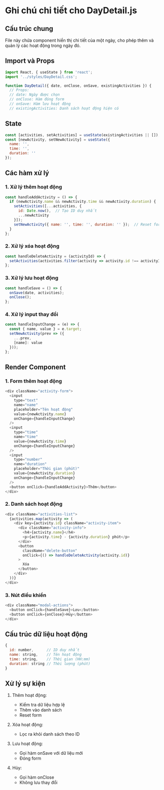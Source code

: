 # Ghi chú chi tiết cho DayDetail.js

## Cấu trúc chung
File này chứa component hiển thị chi tiết của một ngày, cho phép thêm và quản lý các hoạt động trong ngày đó.

## Import và Props
```javascript
import React, { useState } from 'react';
import '../styles/DayDetail.css';

function DayDetail({ date, onClose, onSave, existingActivities }) {
  // Props:
  // date: Ngày được chọn
  // onClose: Hàm đóng form
  // onSave: Hàm lưu hoạt động
  // existingActivities: Danh sách hoạt động hiện có
```

## State
```javascript
const [activities, setActivities] = useState(existingActivities || []);
const [newActivity, setNewActivity] = useState({
  name: '',
  time: '',
  duration: ''
});
```

## Các hàm xử lý

### 1. Xử lý thêm hoạt động
```javascript
const handleAddActivity = () => {
  if (newActivity.name && newActivity.time && newActivity.duration) {
    setActivities([...activities, {
      id: Date.now(),  // Tạo ID duy nhất
      ...newActivity
    }]);
    setNewActivity({ name: '', time: '', duration: '' });  // Reset form
  }
};
```

### 2. Xử lý xóa hoạt động
```javascript
const handleDeleteActivity = (activityId) => {
  setActivities(activities.filter(activity => activity.id !== activityId));
};
```

### 3. Xử lý lưu hoạt động
```javascript
const handleSave = () => {
  onSave(date, activities);
  onClose();
};
```

### 4. Xử lý input thay đổi
```javascript
const handleInputChange = (e) => {
  const { name, value } = e.target;
  setNewActivity(prev => ({
    ...prev,
    [name]: value
  }));
};
```

## Render Component

### 1. Form thêm hoạt động
```javascript
<div className="activity-form">
  <input
    type="text"
    name="name"
    placeholder="Tên hoạt động"
    value={newActivity.name}
    onChange={handleInputChange}
  />
  <input
    type="time"
    name="time"
    value={newActivity.time}
    onChange={handleInputChange}
  />
  <input
    type="number"
    name="duration"
    placeholder="Thời gian (phút)"
    value={newActivity.duration}
    onChange={handleInputChange}
  />
  <button onClick={handleAddActivity}>Thêm</button>
</div>
```

### 2. Danh sách hoạt động
```javascript
<div className="activities-list">
  {activities.map(activity => (
    <div key={activity.id} className="activity-item">
      <div className="activity-info">
        <h4>{activity.name}</h4>
        <p>{activity.time} - {activity.duration} phút</p>
      </div>
      <button 
        className="delete-button"
        onClick={() => handleDeleteActivity(activity.id)}
      >
        Xóa
      </button>
    </div>
  ))}
</div>
```

### 3. Nút điều khiển
```javascript
<div className="modal-actions">
  <button onClick={handleSave}>Lưu</button>
  <button onClick={onClose}>Hủy</button>
</div>
```

## Cấu trúc dữ liệu hoạt động
```javascript
{
  id: number,      // ID duy nhất
  name: string,    // Tên hoạt động
  time: string,    // Thời gian (HH:mm)
  duration: string // Thời lượng (phút)
}
```

## Xử lý sự kiện
1. Thêm hoạt động:
   - Kiểm tra dữ liệu hợp lệ
   - Thêm vào danh sách
   - Reset form

2. Xóa hoạt động:
   - Lọc ra khỏi danh sách theo ID

3. Lưu hoạt động:
   - Gọi hàm onSave với dữ liệu mới
   - Đóng form

4. Hủy:
   - Gọi hàm onClose
   - Không lưu thay đổi 